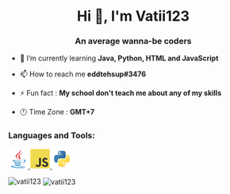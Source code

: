 <h1 align="center">Hi 👋, I'm Vatii123</h1>
<h3 align="center">An average wanna-be coders</h3>

- 🌱 I’m currently learning **Java, Python, HTML and JavaScript**

- 📫 How to reach me **eddtehsup#3476**

- ⚡ Fun fact : **My school don't teach me about any of my skills**

- 🕛 Time Zone : **GMT+7**


<h3 align="left">Languages and Tools:</h3>
<p align="left"> <a href="https://www.java.com" target="_blank"> <img src="https://raw.githubusercontent.com/devicons/devicon/master/icons/java/java-original.svg" alt="java" width="40" height="40"/> </a> <a href="https://developer.mozilla.org/en-US/docs/Web/JavaScript" target="_blank"> <img src="https://raw.githubusercontent.com/devicons/devicon/master/icons/javascript/javascript-original.svg" alt="javascript" width="40" height="40"/> </a> <a href="https://www.python.org" target="_blank"> <img src="https://raw.githubusercontent.com/devicons/devicon/master/icons/python/python-original.svg" alt="python" width="40" height="40"/> </a> </p>

<p><img align="left" src="https://github-readme-stats.vercel.app/api/top-langs?username=vatii123&show_icons=true&locale=en&layout=compact" alt="vatii123" /></p>

<p>&nbsp;<img align="center" src="https://github-readme-stats.vercel.app/api?username=vatii123&show_icons=true&locale=en" alt="vatii123" /></p>
